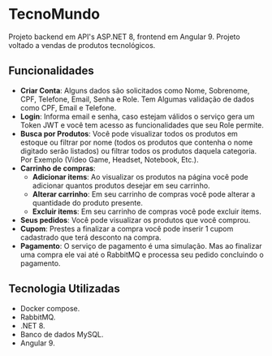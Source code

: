 # TecnoMundo

Projeto backend em API's ASP.NET 8, frontend em Angular 9. Projeto voltado a vendas de produtos tecnológicos.

## Funcionalidades

- __Criar Conta__: Alguns dados são solicitados como Nome, Sobrenome, CPF, Telefone, Email, Senha e Role. Tem Algumas validação de dados como CPF, Email e Telefone.
- __Login__: Informa email e senha, caso estejam válidos o serviço gera um Token JWT e você tem acesso as funcionalidades que seu Role permite.
- __Busca por Produtos__: Você pode visualizar todos os produtos em estoque ou filtrar por nome (todos os produtos que contenha o nome digitado serão listados) ou filtrar todos os produtos daquela categoria. Por Exemplo (Vídeo Game, Headset, Notebook, Etc.).
- __Carrinho de compras__:
  - __Adicionar items__: Ao visualizar os produtos na página você pode adicionar quantos produtos desejar em seu carrinho.
  - __Alterar carrinho__: Em seu carrinho de compras você pode alterar a quantidade do produto presente.
  - __Excluir items__: Em seu carrinho de compras você pode excluir items.
- __Seus pedidos__: Você pode visualizar os produtos que você comprou.
- __Cupom__: Prestes a finalizar a compra você pode inserir 1 cupom cadastrado que terá desconto na compra.
- __Pagamento__: O serviço de pagamento é uma simulação. Mas ao finalizar uma compra ele vai até o RabbitMQ e processa seu pedido concluindo o pagamento.


## Tecnologia Utilizadas

- Docker compose.
- RabbitMQ.
- .NET 8.
- Banco de dados MySQL.
- Angular 9.
